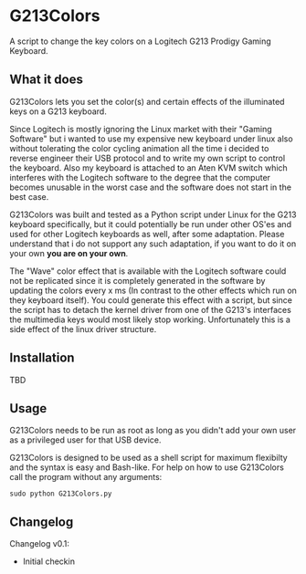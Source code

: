 # G213Colors
A script to change the key colors on a Logitech G213 Prodigy Gaming Keyboard.

## What it does
G213Colors lets you set the color(s) and certain effects of the illuminated keys on a G213 keyboard.

Since Logitech is mostly ignoring the Linux market with their "Gaming Software" but i wanted to use my expensive new keyboard under linux also without tolerating the color cycling animation all the time i decided to reverse engineer their USB protocol and to write my own script to control the keyboard. 
Also my keyboard is attached to an Aten KVM switch which interferes with the Logitech software to the degree that the computer becomes unusable in the worst case and the software does not start in the best case.

G213Colors was built and tested as a Python script under Linux for the G213 keyboard specifically, but it could potentially be run under other OS'es and used for other Logitech keyboards as well, after some adaptation. 
Please understand that i do not support any such adaptation, if you want to do it on your own **you are on your own**.

The "Wave" color effect that is available with the Logitech software could not be replicated since it is completely generated in the software by updating the colors every x ms (In contrast to the other effects which run on they keyboard itself). You could generate this effect with a script, but since the script has to detach the kernel driver from one of the G213's interfaces the multimedia keys would most likely stop working. Unfortunately this is a side effect of the linux driver structure.

## Installation
TBD

## Usage
G213Colors needs to be run as root as long as you didn't add your own user as a privileged user for that USB device.

G213Colors is designed to be used as a shell script for maximum flexibilty and the syntax is easy and Bash-like.
For help on how to use G213Colors call the program without any arguments:

`sudo python G213Colors.py`

## Changelog
Changelog v0.1:
* Initial checkin
